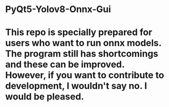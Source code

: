 # PyQt5-Yolov8-Onnx-Gui

<h1>
  This repo is specially prepared for users who want to run onnx models. The program still has shortcomings and these can be improved. However, if you want to contribute to development, I wouldn't say no. I would be pleased.
</h1>
